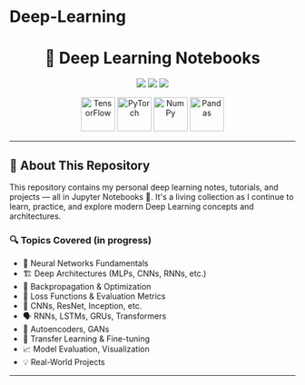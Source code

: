 # Deep-Learning
<h1 align="center">
  🧠 Deep Learning Notebooks
</h1>

<p align="center">
  <img src="https://img.shields.io/badge/Status-Active-brightgreen?style=flat-square" />
  <img src="https://img.shields.io/badge/Made%20with-Python-blue.svg?style=flat-square" />
  <img src="https://img.shields.io/github/last-commit/YOUR_USERNAME/Deep-Learning?style=flat-square" />
</p>

<p align="center">
  <img src="https://raw.githubusercontent.com/tensorflow/docs/master/site/en/images/tf_logo_social.png" alt="TensorFlow" height="60"/>
  <img src="https://raw.githubusercontent.com/pytorch/hub/master/images/logo.png" alt="PyTorch" height="60"/>
  <img src="https://upload.wikimedia.org/wikipedia/commons/3/31/NumPy_logo_2020.svg" alt="NumPy" height="60"/>
  <img src="https://upload.wikimedia.org/wikipedia/commons/e/ed/Pandas_logo.svg" alt="Pandas" height="60"/>
</p>

---

## 📘 About This Repository

This repository contains my personal deep learning notes, tutorials, and projects — all in Jupyter Notebooks 📝. It's a living collection as I continue to learn, practice, and explore modern Deep Learning concepts and architectures.

### 🔍 Topics Covered (in progress)

- 🤖 Neural Networks Fundamentals
- 🏗️ Deep Architectures (MLPs, CNNs, RNNs, etc.)
- 🧠 Backpropagation & Optimization
- 🎯 Loss Functions & Evaluation Metrics
- 🔬 CNNs, ResNet, Inception, etc.
- 🗣️ RNNs, LSTMs, GRUs, Transformers
- 🧪 Autoencoders, GANs
- 🚀 Transfer Learning & Fine-tuning
- 📈 Model Evaluation, Visualization
- 💡 Real-World Projects

---
